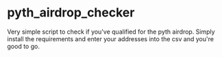 # pyth_airdrop_checker

Very simple script to check if you've qualified for the pyth airdrop.
Simply install the requirements and enter your addresses into the csv and you're good to go.

